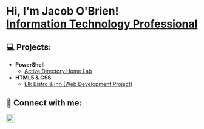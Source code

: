 <h1>Hi, I'm Jacob O'Brien! <br/><a href="https://github.com/Jacob-OBrien">Information Technology Professional</a></h1>

<h2>💻 Projects:</h2>

- <b>PowerShell</b>
  - [Active Directory Home Lab](https://github.com/Jacob-OBrien/ActiveDirectoryHomeLab1)
- <b>HTML5 & CSS</b>
  - [Elk Bistro & Inn (Web Development Project)](https://github.com/JacobOBrien)

<h2> 🤳 Connect with me:</h2>

[<img align="left" alt="JacobOBrien | LinkedIn" width="22px" src="https://cdn.jsdelivr.net/npm/simple-icons@v3/icons/linkedin.svg" />][linkedin]

[linkedin]: https://linkedin.com/in/jacob-o-brien-840253248

<!--
**JacobOBrien/JacobOBrien** is a ✨ _special_ ✨ repository because its `README.md` (this file) appears on your GitHub profile.

Here are some ideas to get you started:

- 🔭 I’m currently working on ...
- 🌱 I’m currently learning ...
- 👯 I’m looking to collaborate on ...
- 🤔 I’m looking for help with ...
- 💬 Ask me about ...
- 📫 How to reach me: ...
- 😄 Pronouns: ...
- ⚡ Fun fact: ...
-->
